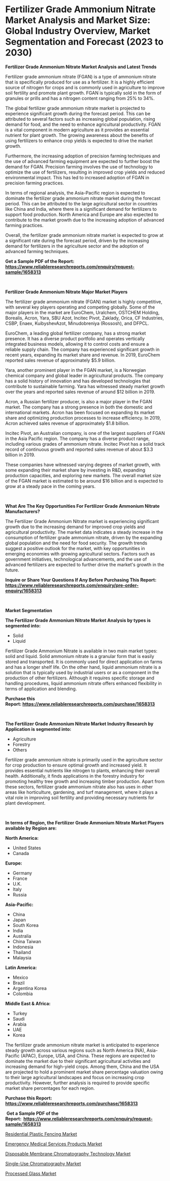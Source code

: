 <p><h1>Fertilizer Grade Ammonium Nitrate Market Analysis and Market Size: Global Industry Overview, Market Segmentation and Forecast (2023 to 2030)</h1></p><p><strong>Fertilizer Grade Ammonium Nitrate Market Analysis and Latest Trends</strong></p>
<p><p>Fertilizer grade ammonium nitrate (FGAN) is a type of ammonium nitrate that is specifically produced for use as a fertilizer. It is a highly efficient source of nitrogen for crops and is commonly used in agriculture to improve soil fertility and promote plant growth. FGAN is typically sold in the form of granules or prills and has a nitrogen content ranging from 25% to 34%.</p><p>The global fertilizer grade ammonium nitrate market is projected to experience significant growth during the forecast period. This can be attributed to several factors such as increasing global population, rising demand for food, and the need to enhance agricultural productivity. FGAN is a vital component in modern agriculture as it provides an essential nutrient for plant growth. The growing awareness about the benefits of using fertilizers to enhance crop yields is expected to drive the market growth.</p><p>Furthermore, the increasing adoption of precision farming techniques and the use of advanced farming equipment are expected to further boost the demand for FGAN. Precision farming involves the use of technology to optimize the use of fertilizers, resulting in improved crop yields and reduced environmental impact. This has led to increased adoption of FGAN in precision farming practices.</p><p>In terms of regional analysis, the Asia-Pacific region is expected to dominate the fertilizer grade ammonium nitrate market during the forecast period. This can be attributed to the large agricultural sector in countries like China and India, where there is a significant demand for fertilizers to support food production. North America and Europe are also expected to contribute to the market growth due to the increasing adoption of advanced farming practices.</p><p>Overall, the fertilizer grade ammonium nitrate market is expected to grow at a significant rate during the forecast period, driven by the increasing demand for fertilizers in the agriculture sector and the adoption of advanced farming techniques.</p></p>
<p><strong>Get a Sample PDF of the Report:&nbsp; <a href="https://www.reliableresearchreports.com/enquiry/request-sample/1658313">https://www.reliableresearchreports.com/enquiry/request-sample/1658313</a></strong></p>
<p>&nbsp;</p>
<p><strong>Fertilizer Grade Ammonium Nitrate Major Market Players</strong></p>
<p><p>The fertilizer grade ammonium nitrate (FGAN) market is highly competitive, with several key players operating and competing globally. Some of the major players in the market are EuroChem, Uralchem, OSTCHEM Holding, Borealis, Acron, Yara, SBU Azot, Incitec Pivot, Zaklady, Orica, CF Industries, CSBP, Enaex, KuibyshevAzot, Minudobreniya (Rossosh), and DFPCL.</p><p>EuroChem, a leading global fertilizer company, has a strong market presence. It has a diverse product portfolio and operates vertically integrated business models, allowing it to control costs and ensure a reliable supply chain. The company has experienced significant growth in recent years, expanding its market share and revenue. In 2019, EuroChem reported sales revenue of approximately $5.9 billion.</p><p>Yara, another prominent player in the FGAN market, is a Norwegian chemical company and global leader in agricultural products. The company has a solid history of innovation and has developed technologies that contribute to sustainable farming. Yara has witnessed steady market growth over the years and reported sales revenue of around $12 billion in 2019.</p><p>Acron, a Russian fertilizer producer, is also a major player in the FGAN market. The company has a strong presence in both the domestic and international markets. Acron has been focused on expanding its market share and optimizing production processes to increase efficiency. In 2019, Acron achieved sales revenue of approximately $1.8 billion.</p><p>Incitec Pivot, an Australian company, is one of the largest suppliers of FGAN in the Asia Pacific region. The company has a diverse product range, including various grades of ammonium nitrate. Incitec Pivot has a solid track record of continuous growth and reported sales revenue of about $3.3 billion in 2019.</p><p>These companies have witnessed varying degrees of market growth, with some expanding their market share by investing in R&D, expanding production capacities, and exploring new markets. The overall market size of the FGAN market is estimated to be around $16 billion and is expected to grow at a steady pace in the coming years.</p></p>
<p>&nbsp;</p>
<p><strong>What Are The Key Opportunities For Fertilizer Grade Ammonium Nitrate Manufacturers?</strong></p>
<p><p>The Fertilizer Grade Ammonium Nitrate market is experiencing significant growth due to the increasing demand for improved crop yields and agricultural productivity. The market data indicates a steady increase in the consumption of fertilizer grade ammonium nitrate, driven by the expanding global population and the need for food security. The growth trends suggest a positive outlook for the market, with key opportunities in emerging economies with growing agricultural sectors. Factors such as government initiatives, technological advancements, and the use of advanced fertilizers are expected to further drive the market's growth in the future.</p></p>
<p><strong>Inquire or Share Your Questions If Any Before Purchasing This Report: <a href="https://www.reliableresearchreports.com/enquiry/pre-order-enquiry/1658313">https://www.reliableresearchreports.com/enquiry/pre-order-enquiry/1658313</a></strong></p>
<p>&nbsp;</p>
<p><strong>Market Segmentation</strong></p>
<p><strong>The Fertilizer Grade Ammonium Nitrate Market Analysis by types is segmented into:</strong></p>
<p><ul><li>Solid</li><li>Liquid</li></ul></p>
<p><p>Fertilizer Grade Ammonium Nitrate is available in two main market types: solid and liquid. Solid ammonium nitrate is a granular form that is easily stored and transported. It is commonly used for direct application on farms and has a longer shelf life. On the other hand, liquid ammonium nitrate is a solution that is typically used by industrial users or as a component in the production of other fertilizers. Although it requires specific storage and handling procedures, liquid ammonium nitrate offers enhanced flexibility in terms of application and blending.</p></p>
<p><strong>Purchase this Report:&nbsp;<a href="https://www.reliableresearchreports.com/purchase/1658313">https://www.reliableresearchreports.com/purchase/1658313</a></strong></p>
<p>&nbsp;</p>
<p><strong>The Fertilizer Grade Ammonium Nitrate Market Industry Research by Application is segmented into:</strong></p>
<p><ul><li>Agriculture</li><li>Forestry</li><li>Others</li></ul></p>
<p><p>Fertilizer grade ammonium nitrate is primarily used in the agriculture sector for crop production to ensure optimal growth and increased yield. It provides essential nutrients like nitrogen to plants, enhancing their overall health. Additionally, it finds applications in the forestry industry for promoting healthy tree growth and increasing timber production. Apart from these sectors, fertilizer grade ammonium nitrate also has uses in other areas like horticulture, gardening, and turf management, where it plays a vital role in improving soil fertility and providing necessary nutrients for plant development.</p></p>
<p>&nbsp;</p>
<p><strong>In terms of Region, the Fertilizer Grade Ammonium Nitrate Market Players available by Region are:</strong></p>
<p>
    <p> <strong> North America: </strong>
        <ul>
            <li>United States</li>
            <li>Canada</li>
        </ul>
        </p> 
    <p> <strong> Europe: </strong>
        <ul>
            <li>Germany</li>
            <li>France</li>
            <li>U.K.</li>
            <li>Italy</li>
            <li>Russia</li>
        </ul>
        </p> 
    <p> <strong> Asia-Pacific: </strong>
        <ul>
            <li>China</li>
            <li>Japan</li>
            <li>South Korea</li>
            <li>India</li>
            <li>Australia</li>
            <li>China Taiwan</li>
            <li>Indonesia</li>
            <li>Thailand</li>
            <li>Malaysia</li>
        </ul>
        </p> 
    <p> <strong> Latin America: </strong>
        <ul>
            <li>Mexico</li>
            <li>Brazil</li>
            <li>Argentina Korea</li>
            <li>Colombia</li>
        </ul>
        </p> 
    <p> <strong> Middle East & Africa: </strong>
        <ul>
            <li>Turkey</li>
            <li>Saudi</li>
            <li>Arabia</li>
            <li>UAE</li>
            <li>Korea</li>
        </ul>
    </p>
    </p>
<p><p>The fertilizer grade ammonium nitrate market is anticipated to experience steady growth across various regions such as North America (NA), Asia-Pacific (APAC), Europe, USA, and China. These regions are expected to dominate the market due to their significant agricultural activities and increasing demand for high-yield crops. Among them, China and the USA are projected to hold a prominent market share percentage valuation owing to their large agricultural landscapes and focus on increasing crop productivity. However, further analysis is required to provide specific market share percentages for each region.</p></p>
<p><strong>Purchase this Report: <a href="https://www.reliableresearchreports.com/purchase/1658313">https://www.reliableresearchreports.com/purchase/1658313</a></strong></p>
<p>&nbsp;<strong>Get a Sample PDF of the Report:&nbsp;&nbsp;<a href="https://www.reliableresearchreports.com/enquiry/request-sample/1658313">https://www.reliableresearchreports.com/enquiry/request-sample/1658313</a></strong></p>
<p><strong></strong></p>
<p><p><a href="https://www.linkedin.com/pulse/residential-plastic-fencing-market-insights-players-forecast/">Residential Plastic Fencing Market</a></p><p><a href="https://medium.com/@randyhuel1989/emergency-medical-services-products-market-analysis-its-cagr-market-segmentation-and-global-8a2a3d15f980">Emergency Medical Services Products Market</a></p><p><a href="https://www.linkedin.com/pulse/disposable-membrane-chromatography-technology-market-research/">Disposable Membrane Chromatography Technology Market</a></p><p><a href="https://www.linkedin.com/pulse/single-use-chromatography-market-size-growth-forecast-from/">Single-Use Chromatography Market</a></p><p><a href="https://medium.com/@ginoschmitt/processed-glass-market-size-growth-forecast-2023-2030-91a2763718d3">Processed Glass Market</a></p></p>